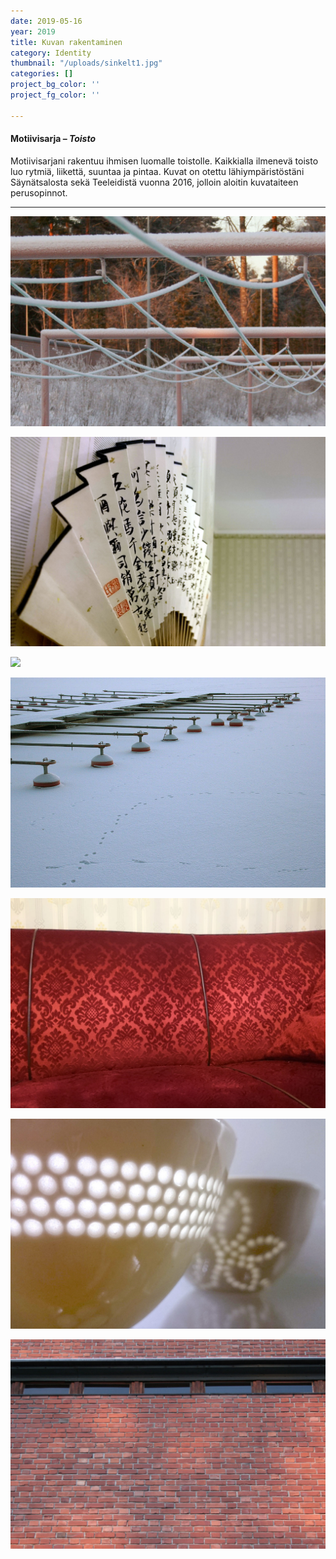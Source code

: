 ```yaml
---
date: 2019-05-16
year: 2019
title: Kuvan rakentaminen
category: Identity
thumbnail: "/uploads/sinkelt1.jpg"
categories: []
project_bg_color: ''
project_fg_color: ''

---
```

#### **Motiivisarja – _Toisto_**

Motiivisarjani rakentuu ihmisen luomalle toistolle. Kaikkialla ilmenevä toisto luo rytmiä, liikettä, suuntaa ja pintaa. Kuvat on otettu lähiympäristöstäni Säynätsalosta sekä Teeleidistä vuonna 2016, jolloin aloitin kuvataiteen perusopinnot.

***

**![](/uploads/pyykkinaru.jpg)**

![](/uploads/viuhka.jpg)

![](/uploads/tiiliseinä.jpg)

![](/uploads/laituri_b.jpg)

![](/uploads/sohvai_b.jpg)

![](/uploads/kippo_b.jpg)

![](/uploads/ikkunanauha_b.jpg)